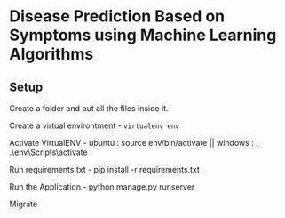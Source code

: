 # Disease Prediction Based on Symptoms using Machine Learning Algorithms

## Setup
Create a folder and put all the files inside it.

Create a virtual environtment - <code>virtualenv env</code>

Activate VirtualENV - ubuntu : source env/bin/activate || windows : . .\env\Scripts\activate

Run requirements.txt - pip install -r requirements.txt

Run the Application - python manage.py runserver

Migrate
